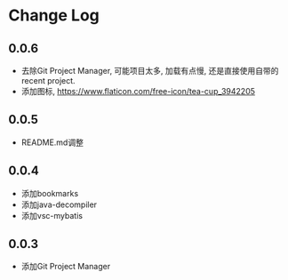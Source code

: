# Change Log

## 0.0.6

* 去除Git Project Manager, 可能项目太多, 加载有点慢, 还是直接使用自带的recent project.
* 添加图标, https://www.flaticon.com/free-icon/tea-cup_3942205

## 0.0.5

* README.md调整

## 0.0.4

* 添加bookmarks
* 添加java-decompiler
* 添加vsc-mybatis

## 0.0.3

* 添加Git Project Manager